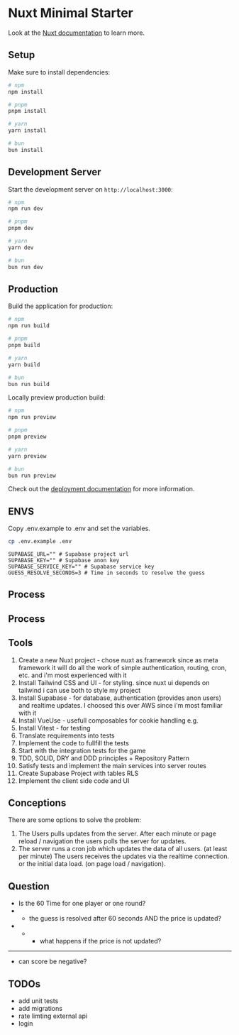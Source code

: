 # Nuxt Minimal Starter

Look at the [Nuxt documentation](https://nuxt.com/docs/getting-started/introduction) to learn more.

## Setup

Make sure to install dependencies:

```bash
# npm
npm install

# pnpm
pnpm install

# yarn
yarn install

# bun
bun install
```

## Development Server

Start the development server on `http://localhost:3000`:

```bash
# npm
npm run dev

# pnpm
pnpm dev

# yarn
yarn dev

# bun
bun run dev
```

## Production

Build the application for production:

```bash
# npm
npm run build

# pnpm
pnpm build

# yarn
yarn build

# bun
bun run build
```

Locally preview production build:

```bash
# npm
npm run preview

# pnpm
pnpm preview

# yarn
yarn preview

# bun
bun run preview
```

Check out the [deployment documentation](https://nuxt.com/docs/getting-started/deployment) for more information.

## ENVS

Copy .env.example to .env and set the variables.

```bash
cp .env.example .env
```

```
SUPABASE_URL="" # Supabase project url
SUPABASE_KEY="" # Supabase anon key
SUPABASE_SERVICE_KEY="" # Supabase service key
GUESS_RESOLVE_SECONDS=3 # Time in seconds to resolve the guess
```

## Process

## Process

## Tools

1. Create a new Nuxt project - chose nuxt as framework since as meta framework it will do all the work of simple authentication, routing, cron, etc. and i'm most experienced with it
2. Install Tailwind CSS and UI - for styling. since nuxt ui depends on tailwind i can use both to style my project
3. Install Supabase - for database, authentication (provides anon users) and realtime updates. I choosed this over AWS since i'm most familiar with it
4. Install VueUse - usefull composables for cookie handling e.g.
5. Install Vitest - for testing
6. Translate requirements into tests
7. Implement the code to fullfill the tests
8. Start with the integration tests for the game
9. TDD, SOLID, DRY and DDD principles + Repository Pattern
10. Satisfy tests and implement the main services into server routes
11. Create Supabase Project with tables RLS
12. Implement the client side code and UI

## Conceptions

There are some options to solve the problem:

1. The Users pulls updates from the server. After each minute or page reload / navigation the users polls the server for updates.
2. The server runs a cron job which updates the data of all users. (at least per minute) The users receives the updates via the realtime connection. or the initial data load. (on page load / navigation).

## Question

- Is the 60 Time for one player or one round?
- - the guess is resolved after 60 seconds AND the price is updated?
- - - what happens if the price is not updated?

---

- can score be negative?

## TODOs

- add unit tests
- add migrations
- rate limting external api
- login
